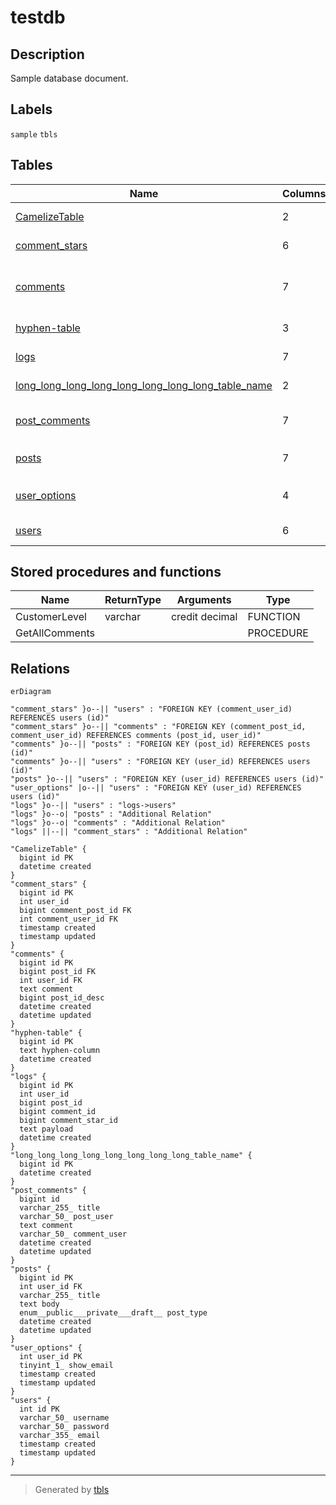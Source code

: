# testdb

## Description

Sample database document.

## Labels

`sample` `tbls`

## Tables

| Name | Columns | Comment | Type | Labels |
| ---- | ------- | ------- | ---- | ------ |
| [CamelizeTable](CamelizeTable.md) | 2 |  | BASE TABLE |  |
| [comment_stars](comment_stars.md) | 6 |  | BASE TABLE |  |
| [comments](comments.md) | 7 | Comments<br>Multi-line<br>table<br>comment | BASE TABLE |  |
| [hyphen-table](hyphen-table.md) | 3 |  | BASE TABLE |  |
| [logs](logs.md) | 7 | Auditログ | BASE TABLE |  |
| [long_long_long_long_long_long_long_long_table_name](long_long_long_long_long_long_long_long_table_name.md) | 2 |  | BASE TABLE |  |
| [post_comments](post_comments.md) | 7 | post and comments View table | VIEW |  |
| [posts](posts.md) | 7 | Posts table | BASE TABLE | `green` `red` `blue` |
| [user_options](user_options.md) | 4 | User options table | BASE TABLE |  |
| [users](users.md) | 6 | Users table | BASE TABLE |  |

## Stored procedures and functions

| Name | ReturnType | Arguments | Type |
| ---- | ------- | ------- | ---- |
| CustomerLevel | varchar | credit decimal | FUNCTION |
| GetAllComments |  |  | PROCEDURE |

## Relations

```mermaid
erDiagram

"comment_stars" }o--|| "users" : "FOREIGN KEY (comment_user_id) REFERENCES users (id)"
"comment_stars" }o--|| "comments" : "FOREIGN KEY (comment_post_id, comment_user_id) REFERENCES comments (post_id, user_id)"
"comments" }o--|| "posts" : "FOREIGN KEY (post_id) REFERENCES posts (id)"
"comments" }o--|| "users" : "FOREIGN KEY (user_id) REFERENCES users (id)"
"posts" }o--|| "users" : "FOREIGN KEY (user_id) REFERENCES users (id)"
"user_options" |o--|| "users" : "FOREIGN KEY (user_id) REFERENCES users (id)"
"logs" }o--|| "users" : "logs->users"
"logs" }o--o| "posts" : "Additional Relation"
"logs" }o--o| "comments" : "Additional Relation"
"logs" ||--|| "comment_stars" : "Additional Relation"

"CamelizeTable" {
  bigint id PK
  datetime created
}
"comment_stars" {
  bigint id PK
  int user_id
  bigint comment_post_id FK
  int comment_user_id FK
  timestamp created
  timestamp updated
}
"comments" {
  bigint id PK
  bigint post_id FK
  int user_id FK
  text comment
  bigint post_id_desc
  datetime created
  datetime updated
}
"hyphen-table" {
  bigint id PK
  text hyphen-column
  datetime created
}
"logs" {
  bigint id PK
  int user_id
  bigint post_id
  bigint comment_id
  bigint comment_star_id
  text payload
  datetime created
}
"long_long_long_long_long_long_long_long_table_name" {
  bigint id PK
  datetime created
}
"post_comments" {
  bigint id
  varchar_255_ title
  varchar_50_ post_user
  text comment
  varchar_50_ comment_user
  datetime created
  datetime updated
}
"posts" {
  bigint id PK
  int user_id FK
  varchar_255_ title
  text body
  enum__public___private___draft__ post_type
  datetime created
  datetime updated
}
"user_options" {
  int user_id PK
  tinyint_1_ show_email
  timestamp created
  timestamp updated
}
"users" {
  int id PK
  varchar_50_ username
  varchar_50_ password
  varchar_355_ email
  timestamp created
  timestamp updated
}
```

---

> Generated by [tbls](https://github.com/k1LoW/tbls)

